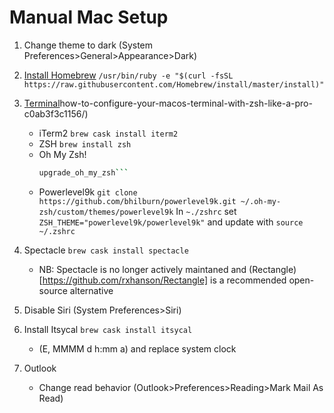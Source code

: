 # Manual Mac Setup

1. Change theme to dark (System Preferences>General>Appearance>Dark)

2. [Install Homebrew](http://osxdaily.com/2018/03/07/how-install-homebrew-mac-os/)
	`/usr/bin/ruby -e "$(curl -fsSL https://raw.githubusercontent.com/Homebrew/install/master/install)"`

3. [Terminal](https://www.freecodecamp.org/news/)how-to-configure-your-macos-terminal-with-zsh-like-a-pro-c0ab3f3c1156/)
    - iTerm2
    	`brew cask install iterm2`
	- ZSH
		`brew install zsh`
    - Oh My Zsh!
    	```sh -c "$(curl -fsSL https://raw.githubusercontent.com/robbyrussell/oh-my-zsh/master/tools/install.sh)"
    	upgrade_oh_my_zsh```
    - Powerlevel9k
    	`git clone https://github.com/bhilburn/powerlevel9k.git ~/.oh-my-zsh/custom/themes/powerlevel9k`
    	In `~./zshrc` set `ZSH_THEME="powerlevel9k/powerlevel9k"` and update with `source ~/.zshrc`

4. Spectacle 
	`brew cask install spectacle`
	- NB: Spectacle is no longer actively maintaned and (Rectangle)[https://github.com/rxhanson/Rectangle] is a recommended open-source alternative

5. Disable Siri (System Preferences>Siri)

6. Install Itsycal 
	`brew cask install itsycal`
	- (E, MMMM d h:mm a) and replace system clock

7. Outlook
	- Change read behavior (Outlook>Preferences>Reading>Mark Mail As Read)